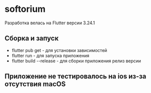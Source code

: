 # softorium

Разработка велась на Flutter версии 3.24.1

## Сборка и запуск

- flutter pub get - для установки зависимостей
- flutter run - для запуска приложения
- flutter build --release - для сборки приложения релиз версии

## Приложение не тестировалось на ios из-за отсутствия macOS

